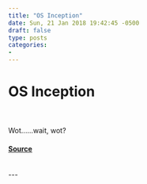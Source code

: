 ```yaml
---
title: "OS Inception"
date: Sun, 21 Jan 2018 19:42:45 -0500
draft: false
type: posts
categories: 
- 
---
```

# OS Inception

<br/>

<br/>
Wot......wait, wot?

#### [Source](https://vimeo.com/252088492)

<br/>
---
